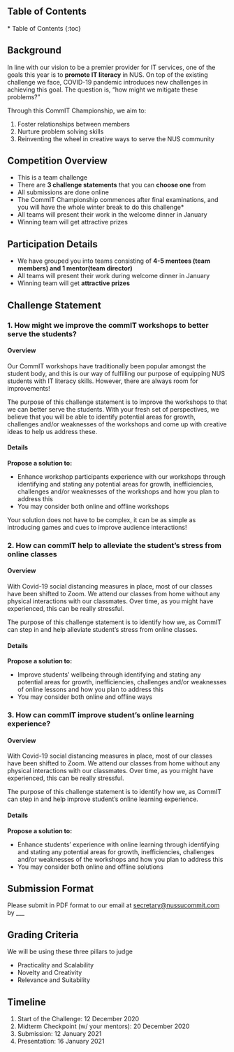 <h2>Table of Contents</h2>
* Table of Contents
{:toc}

## Background

In line with our vision to be a premier provider for IT services, one of the goals this year is to **promote IT literacy** in NUS. On top of the existing challenge we face, COVID-19 pandemic introduces new challenges in achieving this goal. The question is, “how might we mitigate these problems?”

Through this CommIT Championship, we aim to:
1. Foster relationships between members
2. Nurture problem solving skills
3. Reinventing the wheel in creative ways to serve the NUS community

## Competition Overview

* This is a team challenge
* There are **3 challenge statements** that you can **choose one** from
* All submissions are done online
* The CommIT Championship commences after final examinations, and you will have the whole winter break to do this challenge* 
* All teams will present their work in the welcome dinner in January
* Winning team will get attractive prizes

## Participation Details

* We have grouped you into teams consisting of **4-5 mentees (team members) and 1 mentor(team director)**
* All teams will present their work during welcome dinner in January
* Winning team will get **attractive prizes**

## Challenge Statement

### 1. How might we improve the commIT workshops to better serve the students?

#### Overview
Our CommIT workshops have traditionally been popular amongst the student body, and this is our way of fulfilling our purpose of equipping NUS students with IT literacy skills. However, there are always room for improvements!

The purpose of this challenge statement is to improve the workshops to that we can better serve the students. With your fresh set of perspectives, we believe that you will be able to identify potential areas for growth, challenges and/or weaknesses of the workshops and come up with creative ideas to help us address these. 

#### Details
**Propose a solution to:**
* Enhance workshop participants experience with our workshops through identifying and stating any potential areas for growth, inefficiencies, challenges and/or weaknesses of the workshops and how you plan to address this
* You may consider both online and offline workshops

Your solution does not have to be complex, it can be as simple as introducing games and cues to improve audience interactions!

### 2. How can commIT help to alleviate the student’s stress from online classes

#### Overview
With Covid-19 social distancing measures in place, most of our classes have been shifted to Zoom. We attend our classes from home without any physical interactions with our classmates. Over time, as you might have experienced, this can be really stressful.

The purpose of this challenge statement is to identify how we, as CommIT can step in and help alleviate student’s stress from online classes.

#### Details
**Propose a solution to:**
* Improve students’ wellbeing through identifying and stating any potential areas for growth, inefficiencies, challenges and/or weaknesses of online lessons and how you plan to address this
* You may consider both online and offline ways

### 3. How can commIT improve student’s online learning experience?

#### Overview
With Covid-19 social distancing measures in place, most of our classes have been shifted to Zoom. We attend our classes from home without any physical interactions with our classmates. Over time, as you might have experienced, this can be really stressful.

The purpose of this challenge statement is to identify how we, as CommIT can step in and help improve student’s online learning experience.

#### Details
**Propose a solution to:**
* Enhance students’ experience with online learning through identifying and stating any potential areas for growth, inefficiencies, challenges and/or weaknesses of the workshops and how you plan to address this
* You may consider both online and offline solutions

## Submission Format
Please submit in PDF format to our email at secretary@nussucommit.com by ___

## Grading Criteria
We will be using these three pillars to judge
* Practicality and Scalability 
* Novelty and Creativity 
* Relevance and Suitability

## Timeline
1. Start of the Challenge: 12 December 2020
2. Midterm Checkpoint (w/ your mentors): 20 December 2020
3. Submission: 12 January 2021
4. Presentation: 16 January 2021
